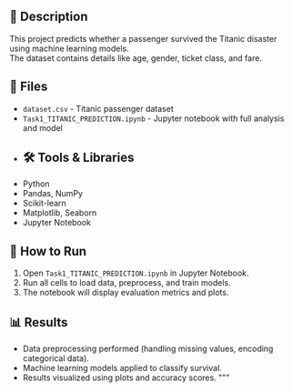 ## 📌 Description
This project predicts whether a passenger survived the Titanic disaster using machine learning models.  
The dataset contains details like age, gender, ticket class, and fare.
## 📂 Files
- `dataset.csv` - Titanic passenger dataset  
- `Task1_TITANIC_PREDICTION.ipynb` - Jupyter notebook with full analysis and model
- ## 🛠️ Tools & Libraries
- Python  
- Pandas, NumPy  
- Scikit-learn  
- Matplotlib, Seaborn  
- Jupyter Notebook
## 🚀 How to Run
1. Open `Task1_TITANIC_PREDICTION.ipynb` in Jupyter Notebook.  
2. Run all cells to load data, preprocess, and train models.  
3. The notebook will display evaluation metrics and plots.
## 📊 Results
- Data preprocessing performed (handling missing values, encoding categorical data).  
- Machine learning models applied to classify survival.  
- Results visualized using plots and accuracy scores.
"""
